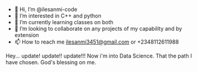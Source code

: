 - 👋 Hi, I’m @ilesanmi-code
- 👀 I’m interested in C++ and python
- 🌱 I’m currently learning classes on both
- 💞️ I’m looking to collaborate on any projects of my capability and by extension
- 📫 How to reach me ilesanmi3451@gmail.com or +2348112611988


Hey...
update! update!! update!!!
Now i'm into Data Science. That the path I have chosen.
God's blessing on me.
<!---
ilesanmi-code/ilesanmi-code is a ✨ special ✨ repository because its `README.md` (this file) appears on your GitHub profile.
You can click the Preview link to take a look at your changes.
--->
